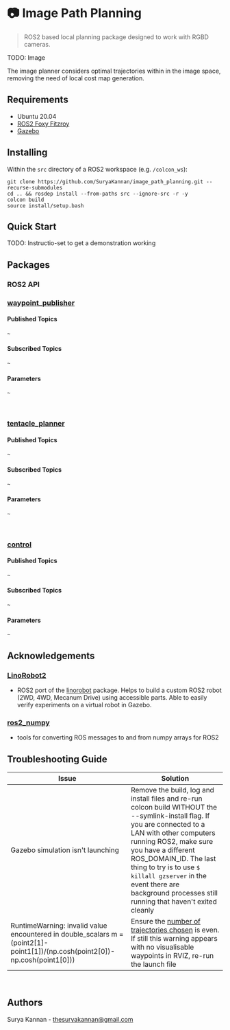 
# 📷 Image Path Planning
> ROS2 based local planning package designed to work with RGBD cameras. 

TODO: Image 

The image planner considers optimal trajectories within in the image space, removing the need of local cost map generation. 

## Requirements
- Ubuntu 20.04 
- [ROS2 Foxy Fitzroy](https://docs.ros.org/en/foxy/Installation.html) 
- [Gazebo](https://classic.gazebosim.org/tutorials?tut=ros_installing&cat=connect_ros) 

## Installing 
Within the `src` directory of a ROS2 workspace (e.g. `/colcon_ws`):
```shell
git clone https://github.com/SuryaKannan/image_path_planning.git --recurse-submodules
cd .. && rosdep install --from-paths src --ignore-src -r -y
colcon build
source install/setup.bash
```

## Quick Start

TODO: Instructio-set to get a demonstration working 

## Packages

### ROS2 API 

### [waypoint_publisher](/waypoint_generator/waypoint_generator/waypoint_publisher_node.py)

#### Published Topics

`~`

#### Subscribed Topics

`~`

#### Parameters

`~` 

&nbsp;

### [tentacle_planner](/image_planner/image_planner/tentacle_planner_node.py)

#### Published Topics

`~`

#### Subscribed Topics

`~`

#### Parameters

`~`

&nbsp;

### [control](/controller/controller/control_node.py)

#### Published Topics

`~`

#### Subscribed Topics

`~`

#### Parameters

`~`

## Acknowledgements

### [LinoRobot2](https://github.com/linorobot/linorobot2)
- ROS2 port of the [linorobot](https://github.com/linorobot/linorobot) package. Helps to build a custom ROS2 robot (2WD, 4WD, Mecanum Drive) using accessible parts. Able to easily verify experiments on a virtual robot in Gazebo.
### [ros2_numpy](https://github.com/Box-Robotics/ros2_numpy/tree/743513e56e3f35aa91ce07799de4b0f2f59f88c0)
- tools for converting ROS messages to and from numpy arrays for ROS2

## Troubleshooting Guide

| Issue  | Solution |
| ------------- | ------------- |
| Gazebo simulation isn't launching  | Remove the build, log and install files and re-run colcon build WITHOUT the --symlink-install flag. If you are connected to a LAN with other computers running ROS2, make sure you have a different ROS_DOMAIN_ID. The last thing to try is to use ```$ killall gzserver``` in the event there are background processes still running that haven't exited cleanly|
| RuntimeWarning: invalid value encountered in double_scalars m = (point2[1]-point1[1])/(np.cosh(point2[0])-np.cosh(point1[0]))  | Ensure the [number of trajectories chosen](/waypoint_generator/waypoint_generator/waypoint_publisher_node.py) is even. If still this warning appears with no visualisable waypoints in RVIZ, re-run the launch file |

&nbsp;

## Authors

Surya Kannan - thesuryakannan@gmail.com